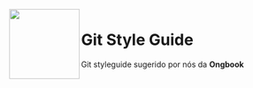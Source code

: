 <img src="https://central.ongbook.org/img/ongbook.png" width="127px" height="127px" align="left"/>

# Git Style Guide

Git styleguide sugerido por nós da **Ongbook**

<br>
